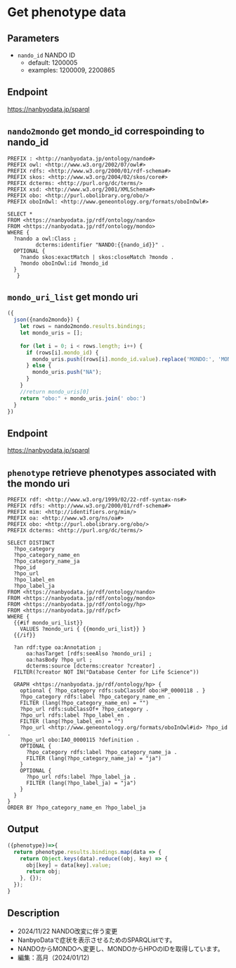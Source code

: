 # Get phenotype data

## Parameters

* `nando_id` NANDO ID
  * default: 1200005
  * examples: 1200009, 2200865

## Endpoint

https://nanbyodata.jp/sparql

## `nando2mondo` get mondo_id correspoinding to nando_id

```sparql
PREFIX : <http://nanbyodata.jp/ontology/nando#>
PREFIX owl: <http://www.w3.org/2002/07/owl#>
PREFIX rdfs: <http://www.w3.org/2000/01/rdf-schema#>
PREFIX skos: <http://www.w3.org/2004/02/skos/core#>
PREFIX dcterms: <http://purl.org/dc/terms/>
PREFIX xsd: <http://www.w3.org/2001/XMLSchema#>
PREFIX obo: <http://purl.obolibrary.org/obo/>
PREFIX oboInOwl: <http://www.geneontology.org/formats/oboInOwl#>

SELECT *
FROM <https://nanbyodata.jp/rdf/ontology/nando>
FROM <https://nanbyodata.jp/rdf/ontology/mondo>
WHERE {
  ?nando a owl:Class ;
         dcterms:identifier "NANDO:{{nando_id}}" .
  OPTIONAL {
    ?nando skos:exactMatch | skos:closeMatch ?mondo .
    ?mondo oboInOwl:id ?mondo_id
  }
   }
```

## `mondo_uri_list` get mondo uri

```javascript
({
  json({nando2mondo}) {
    let rows = nando2mondo.results.bindings;
    let mondo_uris = [];
    
    for (let i = 0; i < rows.length; i++) {
      if (rows[i].mondo_id) {
        mondo_uris.push((rows[i].mondo_id.value).replace('MONDO:', 'MONDO_'));
      } else {
        mondo_uris.push("NA");
      }
    }
    //return mondo_uris[0]
    return "obo:" + mondo_uris.join(' obo:')
  }
})
```


## Endpoint

https://nanbyodata.jp/sparql

## `phenotype` retrieve phenotypes associated with the mondo uri

```sparql
PREFIX rdf: <http://www.w3.org/1999/02/22-rdf-syntax-ns#>
PREFIX rdfs: <http://www.w3.org/2000/01/rdf-schema#>
PREFIX mim: <http://identifiers.org/mim/>
PREFIX oa: <http://www.w3.org/ns/oa#>
PREFIX obo: <http://purl.obolibrary.org/obo/>
PREFIX dcterms: <http://purl.org/dc/terms/>

SELECT DISTINCT
  ?hpo_category
  ?hpo_category_name_en
  ?hpo_category_name_ja
  ?hpo_id
  ?hpo_url
  ?hpo_label_en
  ?hpo_label_ja
FROM <https://nanbyodata.jp/rdf/ontology/nando>
FROM <https://nanbyodata.jp/rdf/ontology/mondo>
FROM <https://nanbyodata.jp/rdf/ontology/hp>
FROM <https://nanbyodata.jp/rdf/pcf>
WHERE { 
  {{#if mondo_uri_list}}
	VALUES ?mondo_uri { {{mondo_uri_list}} }
  {{/if}}
    
  ?an rdf:type oa:Annotation ;
      oa:hasTarget [rdfs:seeAlso ?mondo_uri] ;
      oa:hasBody ?hpo_url ;
      dcterms:source [dcterms:creator ?creator] .
  FILTER(?creator NOT IN("Database Center for Life Science"))
    
  GRAPH <https://nanbyodata.jp/rdf/ontology/hp> {
    optional { ?hpo_category rdfs:subClassOf obo:HP_0000118 . }
    ?hpo_category rdfs:label ?hpo_category_name_en .
    FILTER (lang(?hpo_category_name_en) = "")
    ?hpo_url rdfs:subClassOf+ ?hpo_category .
    ?hpo_url rdfs:label ?hpo_label_en .
    FILTER (lang(?hpo_label_en) = "")
    ?hpo_url <http://www.geneontology.org/formats/oboInOwl#id> ?hpo_id .
    ?hpo_url obo:IAO_0000115 ?definition .
    OPTIONAL {
      ?hpo_category rdfs:label ?hpo_category_name_ja .
      FILTER (lang(?hpo_category_name_ja) = "ja")
    }
    OPTIONAL {
      ?hpo_url rdfs:label ?hpo_label_ja .
      FILTER (lang(?hpo_label_ja) = "ja")
    }
  }
}
ORDER BY ?hpo_category_name_en ?hpo_label_ja
```
## Output

```javascript
({phenotype})=>{ 
  return phenotype.results.bindings.map(data => {
    return Object.keys(data).reduce((obj, key) => {
      obj[key] = data[key].value;
      return obj;
    }, {});
  });
}

```
## Description
- 2024/11/22 NANDO改変に伴う変更
- NanbyoDataで症状を表示させるためのSPARQListです。
- NANDOからMONDOへ変更し、MONDOからHPOのIDを取得しています。
- 編集：高月（2024/01/12)